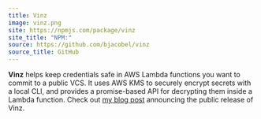 ```yaml
---
title: Vinz
image: vinz.png
site: https://npmjs.com/package/vinz
site_title: "NPM:"
source: https://github.com/bjacobel/vinz
source_title: GitHub
---
```


**Vinz** helps keep credentials safe in AWS Lambda functions you want to commit to a public VCS. It uses AWS KMS to securely encrypt secrets with a local CLI, and provides a promise-based API for decrypting them inside a Lambda function. Check out [my blog post](/2016/07/12/vinz/) announcing the public release of Vinz.

